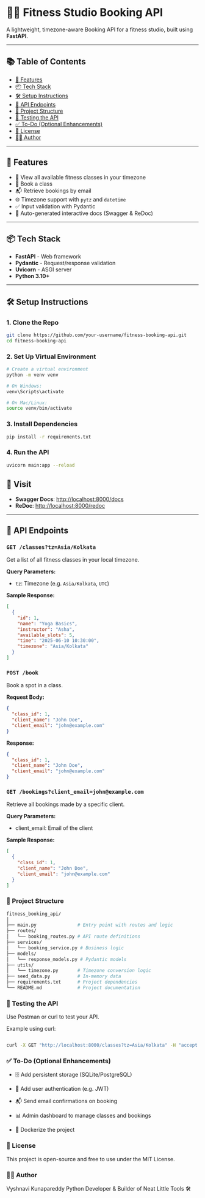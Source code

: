 # 🧘‍♀️ Fitness Studio Booking API

A lightweight, timezone-aware Booking API for a fitness studio, built using **FastAPI**.

---

## 📚 Table of Contents

- [🚀 Features](#-features)
- [📦 Tech Stack](#-tech-stack)
- [🛠️ Setup Instructions](#️-setup-instructions)
- [🔌 API Endpoints](#-api-endpoints)
- [📁 Project Structure](#-project-structure)
- [🧪 Testing the API](#-testing-the-api)
- [✅ To-Do (Optional Enhancements)](#-to-do-optional-enhancements)
- [🤝 License](#-license)
- [🙋‍♀️ Author](#-author)

---

## 🚀 Features

- 📅 View all available fitness classes in your timezone
- 🧾 Book a class
- 📬 Retrieve bookings by email
- 🌐 Timezone support with `pytz` and `datetime`
- ✅ Input validation with Pydantic
- 📄 Auto-generated interactive docs (Swagger & ReDoc)

---

## 📦 Tech Stack

- **FastAPI** - Web framework
- **Pydantic** - Request/response validation
- **Uvicorn** - ASGI server
- **Python 3.10+**

---

## 🛠️ Setup Instructions

### 1. Clone the Repo

```bash
git clone https://github.com/your-username/fitness-booking-api.git
cd fitness-booking-api
```

### 2. Set Up Virtual Environment

```bash
# Create a virtual environment
python -m venv venv

# On Windows:
venv\Scripts\activate

# On Mac/Linux:
source venv/bin/activate
```

### 3. Install Dependencies

```bash
pip install -r requirements.txt
```

### 4. Run the API
```bash
uvicorn main:app --reload
```

## 📍 Visit

- **Swagger Docs**: [http://localhost:8000/docs](http://localhost:8000/docs)
- **ReDoc**: [http://localhost:8000/redoc](http://localhost:8000/redoc)

---

## 🔌 API Endpoints

### `GET /classes?tz=Asia/Kolkata`

Get a list of all fitness classes in your local timezone.

**Query Parameters:**

- `tz`: Timezone (e.g. `Asia/Kolkata`, `UTC`)

**Sample Response:**

```json
[
  {
    "id": 1,
    "name": "Yoga Basics",
    "instructor": "Asha",
    "available_slots": 5,
    "time": "2025-06-10 10:30:00",
    "timezone": "Asia/Kolkata"
  }
]
```

### `POST /book`

Book a spot in a class.

**Request Body:**

```json
{
  "class_id": 1,
  "client_name": "John Doe",
  "client_email": "john@example.com"
}
```
**Response:**

```json
{
  "class_id": 1,
  "client_name": "John Doe",
  "client_email": "john@example.com"
}
```

### `GET /bookings?client_email=john@example.com`

Retrieve all bookings made by a specific client.

**Query Parameters:**

- client_email: Email of the client

**Sample Response:**

```json
[
  {
    "class_id": 1,
    "client_name": "John Doe",
    "client_email": "john@example.com"
  }
]
```
### 📁 Project Structure
```bash
fitness_booking_api/
│
├── main.py               # Entry point with routes and logic
├── routes/
│   └── booking_routes.py # API route definitions
├── services/
│   └── booking_service.py # Business logic
├── models/
│   └── response_models.py # Pydantic models
├── utils/
│   └── timezone.py       # Timezone conversion logic
├── seed_data.py          # In-memory data
├── requirements.txt      # Project dependencies
└── README.md             # Project documentation
```

### 🧪 Testing the API
Use Postman or curl to test your API.

Example using curl:

```bash

curl -X GET "http://localhost:8000/classes?tz=Asia/Kolkata" -H "accept: application/json"
```

### ✅ To-Do (Optional Enhancements)
- 🗄️ Add persistent storage (SQLite/PostgreSQL)

- 🔐 Add user authentication (e.g. JWT)

- 📬 Send email confirmations on booking

- 📊 Admin dashboard to manage classes and bookings

- 🐳 Dockerize the project

### 🤝 License
This project is open-source and free to use under the MIT License.

### 🙋‍♀️ Author
Vyshnavi Kunapareddy
Python Developer & Builder of Neat Little Tools 🛠️
